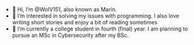 - 👋 Hi, I’m @WolV151, also known as Marin.
- 👀 I’m interested in solving my issues with programming. I also love writing short stories and enjoy a bit of reading sometimes
- 🌱 I’m currently a college student in fourth (final) year. I am planning to pursue an MSc in Cybersecurity after my BSc.
